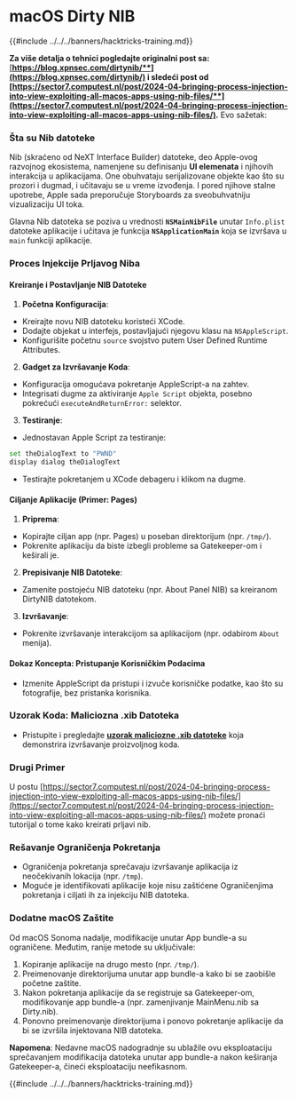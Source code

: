 # macOS Dirty NIB

{{#include ../../../banners/hacktricks-training.md}}

**Za više detalja o tehnici pogledajte originalni post sa:** [**https://blog.xpnsec.com/dirtynib/**](https://blog.xpnsec.com/dirtynib/) i sledeći post od [**https://sector7.computest.nl/post/2024-04-bringing-process-injection-into-view-exploiting-all-macos-apps-using-nib-files/**](https://sector7.computest.nl/post/2024-04-bringing-process-injection-into-view-exploiting-all-macos-apps-using-nib-files/)**.** Evo sažetak:

### Šta su Nib datoteke

Nib (skraćeno od NeXT Interface Builder) datoteke, deo Apple-ovog razvojnog ekosistema, namenjene su definisanju **UI elemenata** i njihovih interakcija u aplikacijama. One obuhvataju serijalizovane objekte kao što su prozori i dugmad, i učitavaju se u vreme izvođenja. I pored njihove stalne upotrebe, Apple sada preporučuje Storyboards za sveobuhvatniju vizualizaciju UI toka.

Glavna Nib datoteka se poziva u vrednosti **`NSMainNibFile`** unutar `Info.plist` datoteke aplikacije i učitava je funkcija **`NSApplicationMain`** koja se izvršava u `main` funkciji aplikacije.

### Proces Injekcije Prljavog Niba

#### Kreiranje i Postavljanje NIB Datoteke

1. **Početna Konfiguracija**:
- Kreirajte novu NIB datoteku koristeći XCode.
- Dodajte objekat u interfejs, postavljajući njegovu klasu na `NSAppleScript`.
- Konfigurišite početnu `source` svojstvo putem User Defined Runtime Attributes.
2. **Gadget za Izvršavanje Koda**:
- Konfiguracija omogućava pokretanje AppleScript-a na zahtev.
- Integrisati dugme za aktiviranje `Apple Script` objekta, posebno pokrećući `executeAndReturnError:` selektor.
3. **Testiranje**:

- Jednostavan Apple Script za testiranje:

```bash
set theDialogText to "PWND"
display dialog theDialogText
```

- Testirajte pokretanjem u XCode debageru i klikom na dugme.

#### Ciljanje Aplikacije (Primer: Pages)

1. **Priprema**:
- Kopirajte ciljan app (npr. Pages) u poseban direktorijum (npr. `/tmp/`).
- Pokrenite aplikaciju da biste izbegli probleme sa Gatekeeper-om i keširali je.
2. **Prepisivanje NIB Datoteke**:
- Zamenite postojeću NIB datoteku (npr. About Panel NIB) sa kreiranom DirtyNIB datotekom.
3. **Izvršavanje**:
- Pokrenite izvršavanje interakcijom sa aplikacijom (npr. odabirom `About` menija).

#### Dokaz Koncepta: Pristupanje Korisničkim Podacima

- Izmenite AppleScript da pristupi i izvuče korisničke podatke, kao što su fotografije, bez pristanka korisnika.

### Uzorak Koda: Maliciozna .xib Datoteka

- Pristupite i pregledajte [**uzorak maliciozne .xib datoteke**](https://gist.github.com/xpn/16bfbe5a3f64fedfcc1822d0562636b4) koja demonstrira izvršavanje proizvoljnog koda.

### Drugi Primer

U postu [https://sector7.computest.nl/post/2024-04-bringing-process-injection-into-view-exploiting-all-macos-apps-using-nib-files/](https://sector7.computest.nl/post/2024-04-bringing-process-injection-into-view-exploiting-all-macos-apps-using-nib-files/) možete pronaći tutorijal o tome kako kreirati prljavi nib.

### Rešavanje Ograničenja Pokretanja

- Ograničenja pokretanja sprečavaju izvršavanje aplikacija iz neočekivanih lokacija (npr. `/tmp`).
- Moguće je identifikovati aplikacije koje nisu zaštićene Ograničenjima pokretanja i ciljati ih za injekciju NIB datoteka.

### Dodatne macOS Zaštite

Od macOS Sonoma nadalje, modifikacije unutar App bundle-a su ograničene. Međutim, ranije metode su uključivale:

1. Kopiranje aplikacije na drugo mesto (npr. `/tmp/`).
2. Preimenovanje direktorijuma unutar app bundle-a kako bi se zaobišle početne zaštite.
3. Nakon pokretanja aplikacije da se registruje sa Gatekeeper-om, modifikovanje app bundle-a (npr. zamenjivanje MainMenu.nib sa Dirty.nib).
4. Ponovno preimenovanje direktorijuma i ponovo pokretanje aplikacije da bi se izvršila injektovana NIB datoteka.

**Napomena**: Nedavne macOS nadogradnje su ublažile ovu eksploataciju sprečavanjem modifikacija datoteka unutar app bundle-a nakon keširanja Gatekeeper-a, čineći eksploataciju neefikasnom.

{{#include ../../../banners/hacktricks-training.md}}
